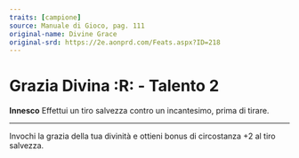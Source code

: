 ```yaml
---
traits: [campione]
source: Manuale di Gioco, pag. 111
original-name: Divine Grace
original-srd: https://2e.aonprd.com/Feats.aspx?ID=218
---
```


# Grazia Divina :R: - Talento 2

**Innesco** Effettui un tiro salvezza contro un incantesimo, prima di tirare.

---

Invochi la grazia della tua divinità e ottieni bonus di circostanza +2 al tiro
salvezza.
